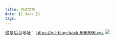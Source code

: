 ```yaml
---
title: 测试文章
date: {{ date }}
tags:
---
```

这是后台地址： https://git-blog-back.666986.xyz
![](https://cdn.jsdelivr.net/gh/beer-on-ice/blog_img@main/1680852857000.png)